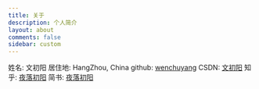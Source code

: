 ```yaml
---
title: 关于
description: 个人简介
layout: about
comments: false
sidebar: custom
---
```

姓名: 文初阳
居住地: HangZhou, China
github: [wenchuyang](https://github.com/wenchuyang)
CSDN: [文初阳](https://blog.csdn.net/writing_happy)
知乎: [夜落初阳](https://www.zhihu.com/people/wen-huan-46-29)
简书: [夜落初阳](https://www.jianshu.com/u/8ac99d6f9abc)
